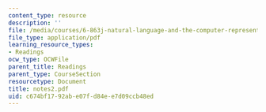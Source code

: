 ```yaml
---
content_type: resource
description: ''
file: /media/courses/6-863j-natural-language-and-the-computer-representation-of-knowledge-spring-2003/c674bf1792abe07fd84ee7d09ccb48ed_notes2.pdf
file_type: application/pdf
learning_resource_types:
- Readings
ocw_type: OCWFile
parent_title: Readings
parent_type: CourseSection
resourcetype: Document
title: notes2.pdf
uid: c674bf17-92ab-e07f-d84e-e7d09ccb48ed
---
```

